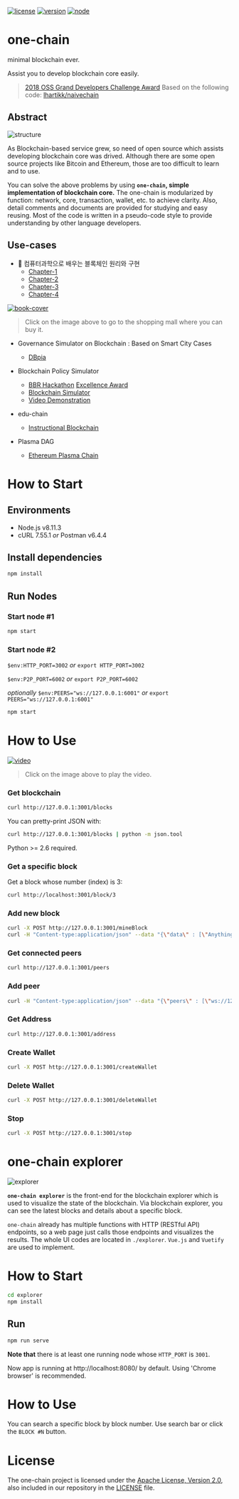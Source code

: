 <!--
[[:us:|English|영어]](https://github.com/twodude/onechain)
[[:kr:|Korean|한국어]](https://github.com/twodude/onechain/tree/korean)
---
-->

[![license](https://img.shields.io/badge/license-Apache%202.0-blue.svg)](https://opensource.org/licenses/Apache-2.0)
[![version](https://img.shields.io/badge/version-v2.2.0-orange.svg)](https://github.com/twodude/onechain/blob/master/package.json)
[![node](https://img.shields.io/badge/node-%3E%3D4.3.2-yellow.svg)](https://nodejs.org/en/)   

# one-chain
minimal blockchain ever.   

<!--
![onechain](https://github.com/twodude/onechain/blob/master/images/icon.png)
-->

Assist you to develop blockchain core easily.
> [2018 OSS Grand Developers Challenge Award](https://project.oss.kr)
> Based on the following code: [lhartikk/naivechain](https://github.com/lhartikk/naivechain)   

## Abstract
![structure](https://github.com/twodude/onechain/blob/master/images/structure.png)

As Blockchain-based service grew, so need of open source which assists developing blockchain core was drived.
Although there are some open source projects like Bitcoin and Ethereum, those are too difficult to learn and to use.

You can solve the above problems by using
**```one-chain```, simple implementation of blockchain core.**
The one-chain is modularized by function: network, core, transaction, wallet, etc. to achieve clarity.
Also, detail comments and documents are provided for studying and easy reusing.
Most of the code is written in a pseudo-code style to provide understanding by other language developers.

## Use-cases

* 📖 컴퓨터과학으로 배우는 블록체인 원리와 구현
  - [Chapter-1](https://github.com/twodude/onechain/tree/chapter-1)
  - [Chapter-2](https://github.com/twodude/onechain/tree/chapter-2)
  - [Chapter-3](https://github.com/twodude/onechain/tree/chapter-3)
  - [Chapter-4](https://github.com/twodude/onechain/tree/chapter-4)

[![book-cover](https://github.com/twodude/onechain/blob/master/images/book-cover.png)](http://www.yes24.com/Product/Goods/75235536)

> Click on the image above to go to the shopping mall where you can buy it.

* Governance Simulator on Blockchain : Based on Smart City Cases
  - [DBpia](http://www.dbpia.co.kr/Journal/ArticleDetail/NODE07614082)

* Blockchain Policy Simulator
  - [BBR Hackathon](http://www.breview.kr) [Excellence Award](http://decenter.sedaily.com/NewsView/1S639FV540)
  - [Blockchain Simulator](https://github.com/twodude/blockchain-simulator)
  - [Video Demonstration](https://www.youtube.com/watch?v=aFcnPziT4FE)
  
* edu-chain
  - [Instructional Blockchain](https://github.com/twodude/educhain)   

* Plasma DAG
  - [Ethereum Plasma Chain](https://github.com/plasma-dag/plasma-client)

<!--
* Noonsatae
  - [Avalanche Implementation](https://github.com/noonsatae)
-->

# How to Start

## Environments
- Node.js v8.11.3
- cURL 7.55.1 *or* Postman v6.4.4

## Install dependencies
```bash
npm install
```
## Run Nodes

### Start node #1
```bash
npm start
```

### Start node #2
```$env:HTTP_PORT=3002```
*or*
```export HTTP_PORT=3002```

```$env:P2P_PORT=6002```
*or*
```export P2P_PORT=6002```

*optionally*
```$env:PEERS="ws://127.0.0.1:6001"```
*or*
```export PEERS="ws://127.0.0.1:6001"```

```bash
npm start
```

# How to Use
[![video](https://user-images.githubusercontent.com/24687378/55283674-5d346400-53a3-11e9-9e85-baaca23cac78.jpg)](https://youtu.be/ZRbr3VIUHuA)   
> Click on the image above to play the video.

### Get blockchain
```bash
curl http://127.0.0.1:3001/blocks
```

You can pretty-print JSON with:
```bash
curl http://127.0.0.1:3001/blocks | python -m json.tool
```
Python >= 2.6 required.

### Get a specific block

Get a block whose number (index) is 3:

```bash
curl http://localhost:3001/block/3
```

### Add new block
```bash
curl -X POST http://127.0.0.1:3001/mineBlock
curl -H "Content-type:application/json" --data "{\"data\" : [\"Anything you want\", \"Anything you need\"]}" http://127.0.0.1:3001/mineBlock
```

### Get connected peers
```bash
curl http://127.0.0.1:3001/peers
```

### Add peer
```bash
curl -H "Content-type:application/json" --data "{\"peers\" : [\"ws://127.0.0.1:6002\", \"ws://127.0.0.1:6003\"]}" http://127.0.0.1:3001/addPeers
```

### Get Address
```bash
curl http://127.0.0.1:3001/address
```

### Create Wallet
```bash
curl -X POST http://127.0.0.1:3001/createWallet
```

### Delete Wallet
```bash
curl -X POST http://127.0.0.1:3001/deleteWallet
```

### Stop
```bash
curl -X POST http://127.0.0.1:3001/stop
```

# one-chain explorer
![explorer](https://github.com/twodude/onechain/blob/master/images/explorer.png)

**`one-chain explorer`** is the front-end for the blockchain explorer which is used to visualize the state of the blockchain. Via blockchain explorer, you can see the latest blocks and details about a specific block.

`one-chain` already has multiple functions with HTTP (RESTful API) endpoints, so a web page just calls those endpoints and visualizes the results. The whole UI codes are located in `./explorer`. `Vue.js` and `Vuetify` are used to implement.

# How to Start
```bash
cd explorer
npm install
```

## Run
```bash
npm run serve
```

**Note that** there is at least one running node whose `HTTP_PORT` is `3001`.

Now app is running at http://localhost:8080/ by default. Using 'Chrome browser' is recommended.

# How to Use

You can search a specific block by block number. Use search bar or click the `BLOCK #N` button.

# License
The one-chain project is licensed under the [Apache License, Version 2.0](https://opensource.org/licenses/Apache-2.0), also included in our repository in the [LICENSE](https://github.com/twodude/onechain/blob/master/LICENSE) file.
